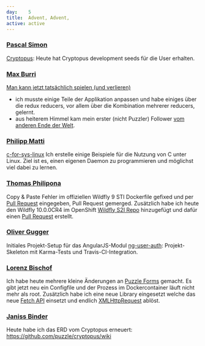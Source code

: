 ```yaml
---
day: 	5
title:	Advent, Advent,
active: active
---
```


### [Pascal Simon](https://github.com/psunix)
[Cryptopus](https://github.com/puzzle/cryptopus): Heute hat Cryptopus development seeds für die User erhalten.

### [Max Burri](https://github.com/mburri)
[Man kann jetzt tatsächlich spielen (und verlieren)](http://mburri.github.io/break-out/dist/index.html)
- ich musste einige Teile der Applikation anpassen und habe einiges über die redux reducers, vor allem über die Kombination mehrerer reducers, gelernt.
- aus heiterem Himmel kam mein erster (nicht Puzzler) Follower [vom anderen Ende der Welt](https://github.com/TomClarkson).

### [Philipp Matti](https://github.com/phil-matti)
[c-for-sys-linux](https://github.com/phil-matti/c-for-sys-linux) Ich erstelle einige Beispiele für die Nutzung von C unter Linux. Ziel ist es, einen eigenen Daemon zu programmieren und möglichst viel dabei zu lernen.

### [Thomas Philipona](https://github.com/phil-pona)
Copy & Paste Fehler im offiziellen Wildfly 9 STI Dockerfile gefixed und per [Pull Request](https://github.com/openshift/sti-wildfly/pull/62) eingegeben, Pull Request gemerged.
Zusätzlich habe ich heute den Wildfly 10.0.0CR4 im OpenShift [Wildfly S2I Repo](https://github.com/phil-pona/sti-wildfly/) hinzugefügt und dafür einen [Pull Request](https://github.com/openshift/sti-wildfly/pull/63) erstellt.

### [Oliver Gugger](https://github.com/guggero)
Initiales Projekt-Setup für das AngularJS-Modul [ng-user-auth](https://github.com/guggero/ng-user-auth): Projekt-Skeleton mit Karma-Tests und Travis-CI-Integration.

### [Lorenz Bischof](https://github.com/lbischof)
Ich habe heute mehrere kleine Änderungen an [Puzzle Forms](https://github.com/lbischof/puzzle-forms) gemacht. Es gibt jetzt neu ein Configfile und der Prozess im Dockercontainer läuft nicht mehr als root. Zusätzlich habe ich eine neue Library eingesetzt welche das neue [Fetch API](https://developer.mozilla.org/en-US/docs/Web/API/Fetch_API) einsetzt und endlich [XMLHttpRequest](https://developer.mozilla.org/en-US/docs/Web/API/Fetch_API) ablöst.

### [Janiss Binder](https://github.com/janissbinder)
Heute habe ich das ERD vom Cryptopus erneuert: <https://github.com/puzzle/cryptopus/wiki> 
